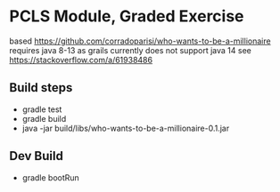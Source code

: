 # PCLS Module, Graded Exercise
based https://github.com/corradoparisi/who-wants-to-be-a-millionaire
requires java 8-13 as grails currently does not support java 14 see https://stackoverflow.com/a/61938486
## Build steps
* gradle test
* gradle build 
* java -jar build/libs/who-wants-to-be-a-millionaire-0.1.jar
## Dev Build
* gradle bootRun
